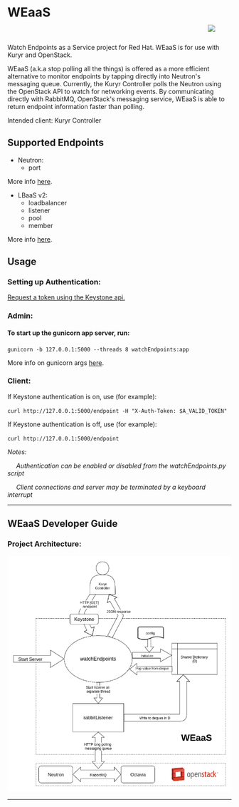 # WEaaS &nbsp;&nbsp;&nbsp;&nbsp;&nbsp;&nbsp;&nbsp;&nbsp;&nbsp;&nbsp;&nbsp;&nbsp;&nbsp;&nbsp;&nbsp;&nbsp;&nbsp;&nbsp;&nbsp;&nbsp;&nbsp;&nbsp;&nbsp;&nbsp;&nbsp;&nbsp;&nbsp;&nbsp;&nbsp;&nbsp;&nbsp;&nbsp;&nbsp;&nbsp;&nbsp;&nbsp;&nbsp;&nbsp;&nbsp;&nbsp;&nbsp;&nbsp;&nbsp;&nbsp;&nbsp;&nbsp;&nbsp;&nbsp;&nbsp;&nbsp;&nbsp;&nbsp;&nbsp;&nbsp;&nbsp;&nbsp;&nbsp;&nbsp;&nbsp;&nbsp;&nbsp;&nbsp;&nbsp;&nbsp;&nbsp;&nbsp;&nbsp; <img src="https://u.imageresize.org/v2/44defaa8-3bc5-475f-b210-9239ae35b4fc.png" width="150" />

Watch Endpoints as a Service project for Red Hat. WEaaS is for use with Kuryr and OpenStack.

WEaaS (a.k.a stop polling all the things) is offered as a more efficient alternative to monitor endpoints by tapping directly into Neutron's messaging queue. Currently, the Kuryr Controller polls the Neutron using the OpenStack API to watch for networking events. 
By communicating directly with RabbitMQ, OpenStack's messaging service, WEaaS is able to return endpoint information faster than polling.

Intended client: Kuryr Controller

## Supported Endpoints
* Neutron:
  * port

More info [here](https://docs.openstack.org/python-openstackclient/pike/cli/command-objects/port.html).

* LBaaS v2:
  * loadbalancer
  * listener
  * pool
  * member

More info [here](https://docs.openstack.org/mitaka/networking-guide/config-lbaas.html).


## Usage

### Setting up Authentication:
[Request a token using the Keystone api.](https://docs.openstack.org/keystone/pike/api_curl_examples.html)

### Admin: 
#### To start up the gunicorn app server, run:
`gunicorn -b 127.0.0.1:5000 --threads 8 watchEndpoints:app`

More info on gunicorn args [here](http://docs.gunicorn.org/en/stable/settings.html).

### Client:
If Keystone authentication is on, use (for example):

`curl http://127.0.0.1:5000/endpoint -H "X-Auth-Token: $A_VALID_TOKEN"`

If Keystone authentication is off, use (for example):

`curl http://127.0.0.1:5000/endpoint`


_Notes:_

&nbsp;&nbsp;&nbsp;&nbsp; _Authentication can be enabled or disabled from the watchEndpoints.py script_

&nbsp;&nbsp;&nbsp;&nbsp; _Client connections and server may be terminated by a keyboard interrupt_

***

## WEaaS Developer Guide

### Project Architecture:
<p align="center"><img src="https://github.com/erj826/WEaaS/blob/master/resources/WEaaSArchitecture.png" width="650"/></p>

***

